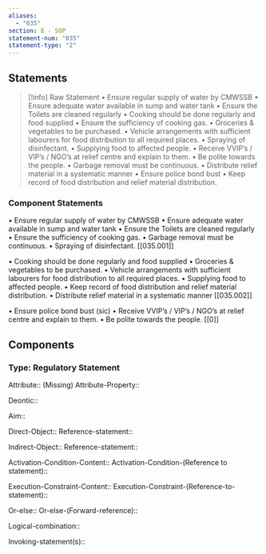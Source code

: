 ```yaml
---
aliases:
  - "035"
section: 8 - SOP
statement-num: "035"
statement-type: "2"
---
```

## Statements 
> [!info] Raw Statement
> • Ensure regular supply of water by CMWSSB 
 • Ensure adequate water available in sump and water tank 
 • Ensure the Toilets are cleaned regularly 
 • Cooking should be done regularly and food supplied 
 • Ensure the sufficiency of cooking gas. 
 • Groceries & vegetables to be purchased. 
 • Vehicle arrangements with sufficient labourers for food distribution to all required places. 
 • Spraying of disinfectant. 
 • Supplying food to affected people. 
 • Receive VVIP’s / VIP’s / NGO’s at relief centre and explain to them. 
• Be polite towards the people. 
• Garbage removal must be continuous. 
• Distribute relief material in a systematic manner 
• Ensure police bond bust 
• Keep record of food distribution and relief material distribution. 

### Component Statements
• Ensure regular supply of water by CMWSSB 
• Ensure adequate water available in sump and water tank 
• Ensure the Toilets are cleaned regularly 
• Ensure the sufficiency of cooking gas. 
• Garbage removal must be continuous. 
• Spraying of disinfectant. 
[[035.001]]

• Cooking should be done regularly and food supplied 
• Groceries & vegetables to be purchased. 
• Vehicle arrangements with sufficient labourers for food distribution to all required places. 
• Supplying food to affected people. 
• Keep record of food distribution and relief material distribution. 
• Distribute relief material in a systematic manner 
[[035.002]]


• Ensure police bond bust (sic)
• Receive VVIP’s / VIP’s / NGO’s at relief centre and explain to them.
• Be polite towards the people. 
[[0]]

 
## Components
### Type: Regulatory Statement
Attribute:: (Missing)
Attribute-Property::

Deontic::

Aim::

Direct-Object::
	Reference-statement::

Indirect-Object::
	Reference-statement::

Activation-Condition-Content::
	Activation-Condition-(Reference to statement)::

Execution-Constraint-Content::
	Execution-Constraint-(Reference-to-statement)::

Or-else::
	Or-else-(Forward-reference)::

Logical-combination::

Invoking-statement(s)::